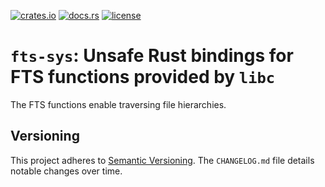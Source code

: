 [![crates.io](https://img.shields.io/crates/v/fts-sys.svg)](https://crates.io/crates/fts-sys)
[![docs.rs](https://docs.rs/fts-sys/badge.svg)](https://docs.rs/fts-sys)
[![license](https://img.shields.io/github/license/koutheir/fts-sys?color=black)](https://raw.githubusercontent.com/koutheir/fts-sys/master/LICENSE.md)

# `fts-sys`: Unsafe Rust bindings for FTS functions provided by `libc`

The FTS functions enable traversing file hierarchies.

## Versioning

This project adheres to [Semantic Versioning].
The `CHANGELOG.md` file details notable changes over time.

[Semantic Versioning]: https://semver.org/spec/v2.0.0.html
